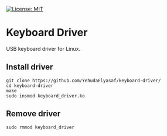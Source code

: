[![License: MIT](https://img.shields.io/badge/license-MIT-C06524)](https://github.com/YehudaElyasaf/keyboard-driver/blob/master/LICENSE)

# Keyboard Driver
USB keyboard driver for Linux.

## Install driver
```
git clone https://github.com/YehudaElyasaf/keyboard-driver/
cd keyboard-driver
make
sudo insmod keyboard_driver.ko
```

## Remove driver
```
sudo rmmod keyboard_driver
```
